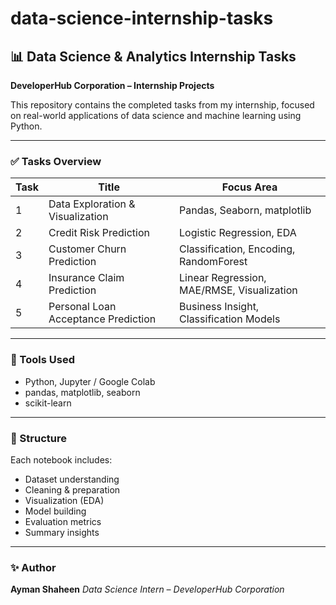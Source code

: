 # data-science-internship-tasks
## 📊 Data Science & Analytics Internship Tasks

**DeveloperHub Corporation – Internship Projects**

This repository contains the completed tasks from my internship, focused on real-world applications of data science and machine learning using Python.

---

### ✅ Tasks Overview

| Task | Title                               | Focus Area                                 |
| ---- | ----------------------------------- | ------------------------------------------ |
| 1    | Data Exploration & Visualization    | Pandas, Seaborn, matplotlib                |
| 2    | Credit Risk Prediction              | Logistic Regression, EDA                   |
| 3    | Customer Churn Prediction           | Classification, Encoding, RandomForest     |
| 4    | Insurance Claim Prediction          | Linear Regression, MAE/RMSE, Visualization |
| 5    | Personal Loan Acceptance Prediction | Business Insight, Classification Models    |

---

### 🧰 Tools Used

* Python, Jupyter / Google Colab
* pandas, matplotlib, seaborn
* scikit-learn

---

### 📁 Structure

Each notebook includes:

* Dataset understanding
* Cleaning & preparation
* Visualization (EDA)
* Model building
* Evaluation metrics
* Summary insights

---

### ✨ Author

**Ayman Shaheen**
*Data Science Intern – DeveloperHub Corporation*
